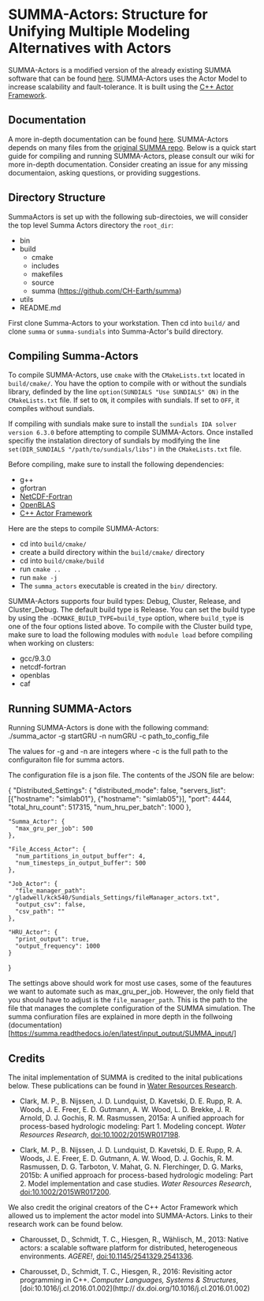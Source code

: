 # SUMMA-Actors: Structure for Unifying Multiple Modeling Alternatives with Actors

SUMMA-Actors is a modified version of the already existing SUMMA software that can be 
found [here](https://github.com/CH-Earth/summa#readme). SUMMA-Actors uses the Actor Model to increase scalability and fault-tolerance. It is built using the [C++ Actor Framework](https://github.com/actor-framework/actor-framework). 

## Documentation
A more in-depth documentation can be found [here](https://git.cs.usask.ca/numerical_simulations_lab/actors/Summa-Actors/-/wikis/home). SUMMA-Actors depends on many files from the [original SUMMA repo](https://github.com/CH-Earth/summa). Below is a quick start guide for compiling and running SUMMA-Actors, please consult our wiki for more in-depth documentation. Consider creating an issue for any missing documentaion, asking questions, or providing suggestions.

## Directory Structure
SummaActors is set up with the following sub-directoies, we will consider the top level Summa Actors directory the `root_dir`:
 - bin
 - build
   - cmake 
   - includes
   - makefiles
   - source
   - summa (https://github.com/CH-Earth/summa)
 - utils
 - README.md

 First clone Summa-Actors to your workstation. Then cd into `build/` and clone `summa` or `summa-sundials` into Summa-Actor's build directory. 

## Compiling Summa-Actors
To compile SUMMA-Actors, use `cmake` with the `CMakeLists.txt` located in `build/cmake/`. You have the option to compile with or without the sundials library, definded by the line `option(SUNDIALS "Use SUNDIALS" ON)` in the `CMakeLists.txt` file. If set to `ON`, it compiles with sundials. If set to `OFF`, it compiles without sundials.

If compiling with sundials make sure to install the `sundials IDA solver version 6.3.0` before attempting to compile SUMMA-Actors. Once installed specifiy the instalation directory of sundials by modifying the line `set(DIR_SUNDIALS "/path/to/sundials/libs")` in the `CMakeLists.txt` file.

Before compiling, make sure to install the following dependencies:
 * g++
 * gfortran
 * [NetCDF-Fortran](https://github.com/Unidata/netcdf-fortran)
 * [OpenBLAS](https://github.com/xianyi/OpenBLAS)
 * [C++ Actor Framework](https://github.com/actor-framework/actor-framework)

Here are the steps to compile SUMMA-Actors:
 - cd into `build/cmake/`
 - create a build directory within the `build/cmake/` directory
 - cd into `build/cmake/build`
 - run `cmake ..`
 - run `make -j`
 - The `summa_actors` executable is created in the `bin/` directory.

SUMMA-Actors supports four build types: Debug, Cluster, Release, and Cluster_Debug. The default build type is Release. You can set the build type by using the `-DCMAKE_BUILD_TYPE=build_type` option, where `build_typ`e is one of the four options listed above. To compile with the Cluster build type, make sure to load the following modules with `module load` before compiling when working on clusters:
 - gcc/9.3.0
 - netcdf-fortran
 - openblas
 - caf

## Running SUMMA-Actors
Running SUMMA-Actors is done with the following command:
    ./summa_actor -g startGRU -n numGRU -c path_to_config_file

The values for -g and -n are integers where -c is the full path to the configuraiton file for summa actors.

The configuration file is a json file. The contents of the JSON file are below:

  {
    "Distributed_Settings": {
        "distributed_mode": false,
        "servers_list": [{"hostname": "simlab01"}, {"hostname": "simlab05"}],
        "port": 4444,
        "total_hru_count": 517315,
        "num_hru_per_batch": 1000
    },

    "Summa_Actor": {
      "max_gru_per_job": 500
    },

    "File_Access_Actor": {
      "num_partitions_in_output_buffer": 4,
      "num_timesteps_in_output_buffer": 500
    },
  
    "Job_Actor": {
      "file_manager_path": "/gladwell/kck540/Sundials_Settings/fileManager_actors.txt",
      "output_csv": false,
      "csv_path": ""
    },

    "HRU_Actor": {
      "print_output": true,
      "output_frequency": 1000
    }
  }

The settings above should work for most use cases, some of the feautures we want to automate such as max_gru_per_job. However, the only field that you should have to adjust is the `file_manager_path`. This is the path to the file that manages the complete configuration of the SUMMA simulation. The summa confiuration files are explained in more depth in the follwoing (documentation)[https://summa.readthedocs.io/en/latest/input_output/SUMMA_input/]



## Credits
The inital implementation of SUMMA is credited to the inital publications below. These 
publications can be found in [Water Resources Research](http://onlinelibrary.wiley.com/journal/10.1002/(ISSN)1944-7973).

 * Clark, M. P., B. Nijssen, J. D. Lundquist, D. Kavetski, D. E. Rupp, R. A. Woods, J. E. Freer, E. D. Gutmann, A. W. Wood, L. D. Brekke, J. R. Arnold, D. J. Gochis, R. M. Rasmussen, 2015a: A unified approach for process-based hydrologic modeling: Part 1. Modeling concept. _Water Resources Research_, [doi:10.1002/2015WR017198](http://dx.doi.org/10.1002/2015WR017198).<a id="clark_2015a"></a>

 * Clark, M. P., B. Nijssen, J. D. Lundquist, D. Kavetski, D. E. Rupp, R. A. Woods, J. E. Freer, E. D. Gutmann, A. W. Wood, D. J. Gochis, R. M. Rasmussen, D. G. Tarboton, V. Mahat, G. N. Flerchinger, D. G. Marks, 2015b: A unified approach for process-based hydrologic modeling: Part 2. Model implementation and case studies. _Water Resources Research_, [doi:10.1002/2015WR017200](http://dx.doi.org/10.1002/2015WR017200).<a id="clark_2015b"></a>

We also credit the original creators of the C++ Actor Framework which allowed us to implement the actor model into SUMMA-Actors. Links to their research work can be found 
below.

 * Charousset, D., Schmidt, T. C., Hiesgen, R., Wählisch, M., 2013: Native actors: 
 a scalable software platform for distributed, heterogeneous environments. _AGERE!_, 
 [doi:10.1145/2541329.2541336](http://dx.doi.org/10.1145/2541329.2541336).

 * Charousset, D., Schmidt, T. C., Hiesgen, R., 2016: Revisiting actor programming in 
 C++. _Computer Languages, Systems & Structures_, [doi:10.1016/j.cl.2016.01.002](http://
 dx.doi.org/10.1016/j.cl.2016.01.002)



